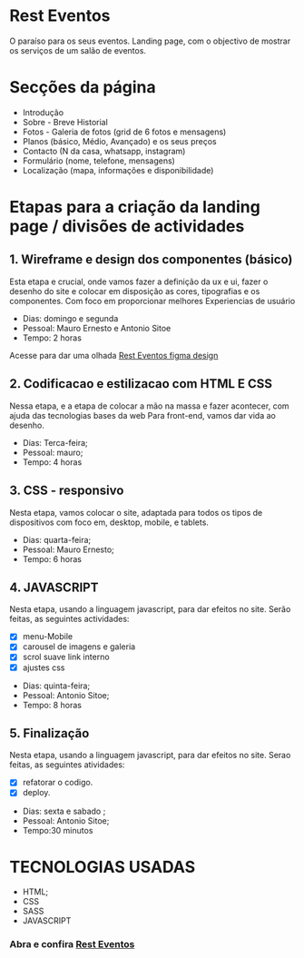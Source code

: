 # Rest Eventos

O paraíso para os seus eventos.
Landing page, com o objectivo de mostrar os serviços de um salão de eventos.

# Secções da página

- Introdução
- Sobre - Breve Historial
- Fotos - Galeria de fotos (grid de 6 fotos e mensagens)
- Planos (básico, Médio, Avançado) e os seus preços
- Contacto (N da casa, whatsapp, instagram)
- Formulário (nome, telefone, mensagens)
- Localização (mapa, informações e disponibilidade)

# Etapas para a criação da landing page / divisões de actividades

## 1. Wireframe e design dos componentes (básico)

Esta etapa e crucial, onde vamos fazer a definição da ux e ui, fazer o desenho do site
e colocar em disposição as cores, tipografias e os componentes. Com foco em proporcionar melhores
Experiencias de usuário

- Dias: domingo e segunda
- Pessoal: Mauro Ernesto e Antonio Sitoe
- Tempo: 2 horas


Acesse para dar uma olhada <a href="https://www.figma.com/file/cIogVzAEDSCZoY0oZGOKuY/wireframe-de-REST-EVENTOS?node-id=7%3A2">Rest Eventos figma design </a>

## 2. Codificacao e estilizacao com HTML E CSS

Nessa etapa, e a etapa de colocar a mão na massa e fazer acontecer, com ajuda das tecnologias bases da web
Para front-end, vamos dar vida ao desenho.

- Dias: Terca-feira;
- Pessoal: mauro;
- Tempo: 4 horas


## 3. CSS - responsivo

Nesta etapa, vamos colocar o site, adaptada para todos os tipos de dispositivos com foco em, desktop, mobile, e tablets.

- Dias: quarta-feira;
- Pessoal: Mauro Ernesto;
- Tempo: 6 horas

## 4. JAVASCRIPT

Nesta etapa, usando a linguagem javascript, para dar efeitos no site.
Serão feitas, as seguintes actividades:
- [x] menu-Mobile
- [x] carousel de imagens e galeria
- [x] scrol suave link interno
- [x] ajustes css

- Dias: quinta-feira;
- Pessoal: Antonio Sitoe;
- Tempo: 8 horas

## 5. Finalização

Nesta etapa, usando a linguagem javascript, para dar efeitos no site.
Serao feitas, as seguintes atividades:
- [x] refatorar o codigo.
- [x] deploy.

- Dias: sexta e sabado ;
- Pessoal: Antonio Sitoe;
- Tempo:30 minutos

# TECNOLOGIAS USADAS

- HTML;
- CSS
- SASS
- JAVASCRIPT

### Abra e confira <a href="https://antonio-sitoe.github.io/RestEvents/">Rest Eventos</a>
